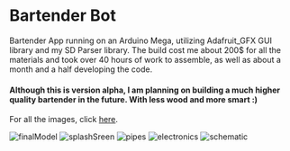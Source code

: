 # Bartender Bot
Bartender App running on an Arduino Mega, utilizing Adafruit_GFX GUI library and my SD Parser library. The build cost me about 200$ for all the materials and took over 40 hours of work to assemble, as well as about a month and a half developing the code.


#### Although this is version alpha, I am planning on building a much higher quality bartender in the future. With less wood and more smart :) 

For all the images, click [here](https://imgur.com/gallery/96sP3pC). 

![finalModel](https://i.imgur.com/N6G5fyP.jpeg)
![splashSreen](https://i.imgur.com/tGzw44V.jpeg)
![pipes](https://i.imgur.com/y77VRaD.jpeg)
![electronics](https://i.imgur.com/6bPAF2t.jpeg)
![schematic](https://i.imgur.com/lKe7OXW.jpeg)
